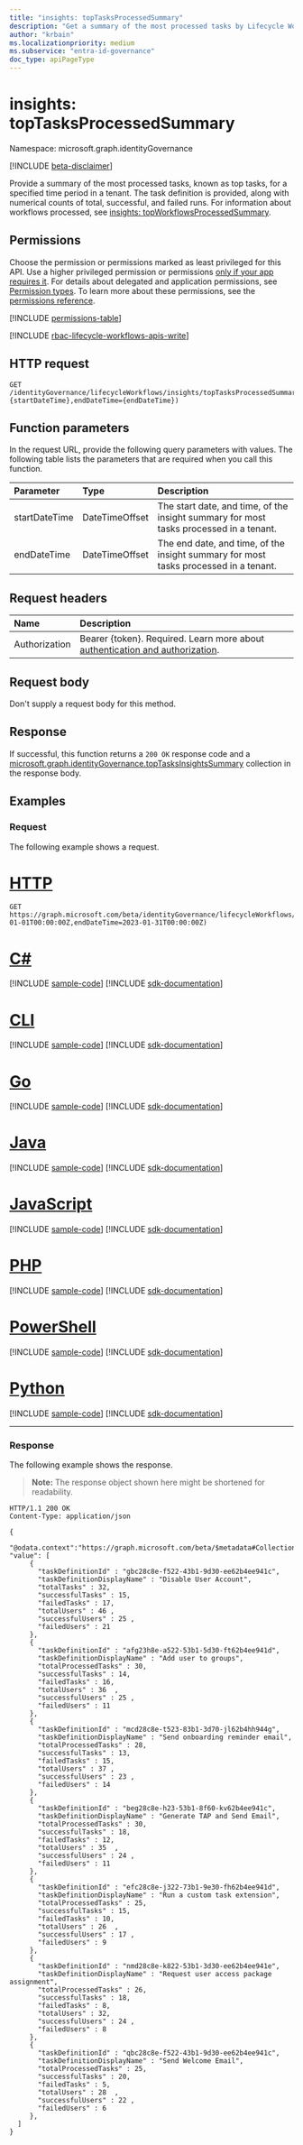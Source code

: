 ```yaml
---
title: "insights: topTasksProcessedSummary"
description: "Get a summary of the most processed tasks by Lifecycle Workflows in a tenant."
author: "krbain"
ms.localizationpriority: medium
ms.subservice: "entra-id-governance"
doc_type: apiPageType
---
```


# insights: topTasksProcessedSummary

Namespace: microsoft.graph.identityGovernance

[!INCLUDE [beta-disclaimer](../../includes/beta-disclaimer.md)]

Provide a summary of the most processed tasks, known as top tasks, for a specified time period in a tenant. The task definition is provided, along with numerical counts of total, successful, and failed runs. For information about workflows processed, see [insights: topWorkflowsProcessedSummary](identitygovernance-insights-topworkflowsprocessedsummary.md).

## Permissions

Choose the permission or permissions marked as least privileged for this API. Use a higher privileged permission or permissions [only if your app requires it](/graph/permissions-overview#best-practices-for-using-microsoft-graph-permissions). For details about delegated and application permissions, see [Permission types](/graph/permissions-overview#permission-types). To learn more about these permissions, see the [permissions reference](/graph/permissions-reference).

<!-- {
  "blockType": "permissions",
  "name": "identitygovernance-insights-toptasksprocessedsummary-permissions"
}
-->
[!INCLUDE [permissions-table](../includes/permissions/identitygovernance-insights-toptasksprocessedsummary-permissions.md)]

[!INCLUDE [rbac-lifecycle-workflows-apis-write](../includes/rbac-for-apis/rbac-lifecycle-workflows-apis-write.md)]

## HTTP request

<!-- {
  "blockType": "ignored"
}
-->
``` http
GET /identityGovernance/lifecycleWorkflows/insights/topTasksProcessedSummary(startDateTime={startDateTime},endDateTime={endDateTime})
```

## Function parameters

In the request URL, provide the following query parameters with values. The following table lists the parameters that are required when you call this function.

|Parameter|Type|Description|
|:---|:---|:---|
|startDateTime|DateTimeOffset|The start date, and time, of the insight summary for most tasks processed in a tenant.|
|endDateTime|DateTimeOffset|The end date, and time, of the insight summary for most tasks processed in a tenant.|

## Request headers

|Name|Description|
|:---|:---|
|Authorization|Bearer {token}. Required. Learn more about [authentication and authorization](/graph/auth/auth-concepts).|

## Request body

Don't supply a request body for this method.

## Response

If successful, this function returns a `200 OK` response code and a [microsoft.graph.identityGovernance.topTasksInsightsSummary](../resources/identitygovernance-toptasksinsightssummary.md) collection in the response body.

## Examples

### Request

The following example shows a request.
# [HTTP](#tab/http)
<!-- {
  "blockType": "request",
  "name": "insightsthis.toptasksprocessedsummary"
}
-->
``` http
GET https://graph.microsoft.com/beta/identityGovernance/lifecycleWorkflows/insights/topTasksProcessedSummary(startDateTime=2023-01-01T00:00:00Z,endDateTime=2023-01-31T00:00:00Z)
```

# [C#](#tab/csharp)
[!INCLUDE [sample-code](../includes/snippets/csharp/insightsthistoptasksprocessedsummary-csharp-snippets.md)]
[!INCLUDE [sdk-documentation](../includes/snippets/snippets-sdk-documentation-link.md)]

# [CLI](#tab/cli)
[!INCLUDE [sample-code](../includes/snippets/cli/insightsthistoptasksprocessedsummary-cli-snippets.md)]
[!INCLUDE [sdk-documentation](../includes/snippets/snippets-sdk-documentation-link.md)]

# [Go](#tab/go)
[!INCLUDE [sample-code](../includes/snippets/go/insightsthistoptasksprocessedsummary-go-snippets.md)]
[!INCLUDE [sdk-documentation](../includes/snippets/snippets-sdk-documentation-link.md)]

# [Java](#tab/java)
[!INCLUDE [sample-code](../includes/snippets/java/insightsthistoptasksprocessedsummary-java-snippets.md)]
[!INCLUDE [sdk-documentation](../includes/snippets/snippets-sdk-documentation-link.md)]

# [JavaScript](#tab/javascript)
[!INCLUDE [sample-code](../includes/snippets/javascript/insightsthistoptasksprocessedsummary-javascript-snippets.md)]
[!INCLUDE [sdk-documentation](../includes/snippets/snippets-sdk-documentation-link.md)]

# [PHP](#tab/php)
[!INCLUDE [sample-code](../includes/snippets/php/insightsthistoptasksprocessedsummary-php-snippets.md)]
[!INCLUDE [sdk-documentation](../includes/snippets/snippets-sdk-documentation-link.md)]

# [PowerShell](#tab/powershell)
[!INCLUDE [sample-code](../includes/snippets/powershell/insightsthistoptasksprocessedsummary-powershell-snippets.md)]
[!INCLUDE [sdk-documentation](../includes/snippets/snippets-sdk-documentation-link.md)]

# [Python](#tab/python)
[!INCLUDE [sample-code](../includes/snippets/python/insightsthistoptasksprocessedsummary-python-snippets.md)]
[!INCLUDE [sdk-documentation](../includes/snippets/snippets-sdk-documentation-link.md)]

---

### Response

The following example shows the response.
>**Note:** The response object shown here might be shortened for readability.
<!-- {
  "blockType": "response",
  "truncated": true,
  "@odata.type": "Collection(microsoft.graph.identityGovernance.topTasksInsightsSummary)"
}
-->
``` http
HTTP/1.1 200 OK
Content-Type: application/json

{
  "@odata.context":"https://graph.microsoft.com/beta/$metadata#Collection(microsoft.graph.identityGovernance.topTasksInsightsSummary)",
"value": [
     { 
       "taskDefinitionId" : "gbc28c8e-f522-43b1-9d30-ee62b4ee941c", 
       "taskDefinitionDisplayName" : "Disable User Account",  
       "totalTasks" : 32, 
       "successfulTasks" : 15, 
       "failedTasks" : 17, 
       "totalUsers" : 46 , 
       "successfulUsers" : 25 ,
       "failedUsers" : 21
     },
     { 
       "taskDefinitionId" : "afg23h8e-a522-53b1-5d30-ft62b4ee941d", 
       "taskDefinitionDisplayName" : "Add user to groups", 
       "totalProcessedTasks" : 30, 
       "successfulTasks" : 14, 
       "failedTasks" : 16, 
       "totalUsers" : 36  ,
       "successfulUsers" : 25 ,
       "failedUsers" : 11
     },   
     { 
       "taskDefinitionId" : "mcd28c8e-t523-83b1-3d70-jl62b4hh944g", 
       "taskDefinitionDisplayName" : "Send onboarding reminder email", 
       "totalProcessedTasks" : 28, 
       "successfulTasks" : 13, 
       "failedTasks" : 15, 
       "totalUsers" : 37 ,
       "successfulUsers" : 23 ,
       "failedUsers" : 14
     }, 
     { 
       "taskDefinitionId" : "beg28c8e-h23-53b1-8f60-kv62b4ee941c", 
       "taskDefinitionDisplayName" : "Generate TAP and Send Email", 
       "totalProcessedTasks" : 30, 
       "successfulTasks" : 18, 
       "failedTasks" : 12, 
       "totalUsers" : 35  ,
       "successfulUsers" : 24 ,
       "failedUsers" : 11
     }, 
     { 
       "taskDefinitionId" : "efc28c8e-j322-73b1-9e30-fh62b4ee941d", 
       "taskDefinitionDisplayName" : "Run a custom task extension", 
       "totalProcessedTasks" : 25, 
       "successfulTasks" : 15, 
       "failedTasks" : 10, 
       "totalUsers" : 26  ,
       "successfulUsers" : 17 ,
       "failedUsers" : 9
     }, 
     { 
       "taskDefinitionId" : "nmd28c8e-k822-53b1-3d30-ee62b4ee941e", 
       "taskDefinitionDisplayName" : "Request user access package assignment", 
       "totalProcessedTasks" : 26, 
       "successfulTasks" : 18, 
       "failedTasks" : 8, 
       "totalUsers" : 32,  
       "successfulUsers" : 24 ,
       "failedUsers" : 8
     }, 
     { 
       "taskDefinitionId" : "qbc28c8e-f522-43b1-9d30-ee62b4ee941c", 
       "taskDefinitionDisplayName" : "Send Welcome Email",  
       "totalProcessedTasks" : 25, 
       "successfulTasks" : 20, 
       "failedTasks" : 5, 
       "totalUsers" : 28  ,
       "successfulUsers" : 22 ,
       "failedUsers" : 6
     }, 
  ] 
}
```
